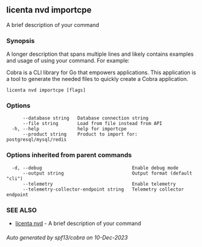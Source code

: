 ## licenta nvd importcpe

A brief description of your command

### Synopsis

A longer description that spans multiple lines and likely contains examples
and usage of using your command. For example:

Cobra is a CLI library for Go that empowers applications.
This application is a tool to generate the needed files
to quickly create a Cobra application.

```
licenta nvd importcpe [flags]
```

### Options

```
      --database string   Database connection string
      --file string       Load from file instead from API
  -h, --help              help for importcpe
      --product string    Product to import for: postgresql/mysql/redis
```

### Options inherited from parent commands

```
  -d, --debug                                 Enable debug mode
      --output string                         Output format (default "cli")
      --telemetry                             Enable telemetry
      --telemetry-collector-endpoint string   Telemetry collector endpoint
```

### SEE ALSO

* [licenta nvd](licenta_nvd.md)	 - A brief description of your command

###### Auto generated by spf13/cobra on 10-Dec-2023
